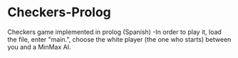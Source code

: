 # Checkers-Prolog
Checkers game implemented in prolog (Spanish)
-In order to play it, load the file, enter "main.", choose the white player (the one who starts) between you and a MinMax AI.
